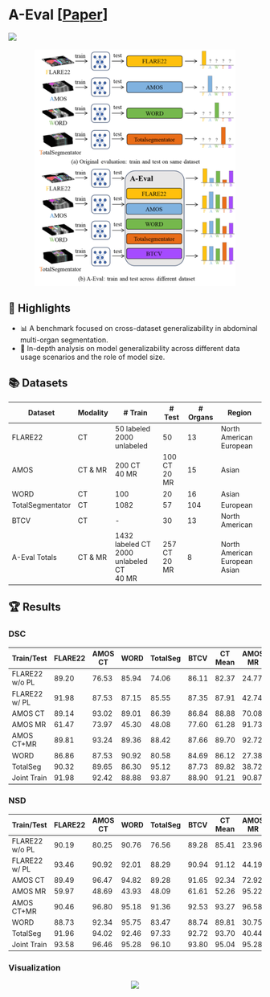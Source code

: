 # A-Eval \[[Paper](https://arxiv.org/abs/2309.03906)]
<a href="https://arxiv.org/abs/2309.03906"> <img src="https://img.shields.io/badge/eess.IV-2309.03906-b31b1b?logo=arxiv&logoColor=red"> </a>

<div align="center">
  <img src="assets/fig_overview.png" width="400">
</div>

## 🌟 Highlights
- 📊 A benchmark focused on cross-dataset generalizability in abdominal multi-organ segmentation.
- 🧠 In-depth analysis on model generalizability across different data usage scenarios and the role of model size.

## 📚 Datasets

| **Dataset** | **Modality** | **# Train** | **# Test** | **# Organs** | **Region** |
|-------------|--------------|-------------|------------|--------------|------------|
| FLARE22     | CT           | 50 labeled <br> 2000 unlabeled | 50 | 13 | North American <br> European |
| AMOS        | CT & MR      | 200 CT <br> 40 MR | 100 CT <br> 20 MR | 15 | Asian |
| WORD        | CT           | 100          | 20         | 16           | Asian     |
| TotalSegmentator | CT       | 1082         | 57         | 104          | European  |
| BTCV        | CT           | -            | 30         | 13           | North American |
| A-Eval Totals | CT & MR    | 1432 labeled CT <br> 2000 unlabeled CT <br> 40 MR | 257 CT <br> 20 MR | 8  | North American <br> European <br> Asian |

## 🏆 Results
### DSC
| Train/Test      | FLARE22  | AMOS CT  | WORD     | TotalSeg | BTCV     | CT Mean  | AMOS MR  | All Mean  |
|-----------------|----------|----------|----------|----------|----------|----------|----------|-----------|
| FLARE22 w/o PL  | 89.20    | 76.53    | 85.94    | 74.06    | 86.11    | 82.37    | 24.77    | 72.77     |
| FLARE22 w/ PL   | 91.98    | 87.53    | 87.15    | 85.55    | 87.35    | 87.91    | 42.74    | 80.38     |
| AMOS CT         | 89.14    | 93.02    | 89.01    | 86.39    | 86.84    | 88.88    | 70.08    | 85.75     |
| AMOS MR         | 61.47    | 73.97    | 45.30    | 48.08    | 77.60    | 61.28    | 91.73    | 66.36     |
| AMOS CT+MR      | 89.81    | 93.24    | 89.36    | 88.42    | 87.66    | 89.70    | 92.72    | 90.20     |
| WORD            | 86.86    | 87.53    | 90.92    | 80.58    | 84.69    | 86.12    | 27.38    | 76.33     |
| TotalSeg        | 90.32    | 89.65    | 86.30    | 95.12    | 87.73    | 89.82    | 38.72    | 81.31     |
| Joint Train     | 91.98    | 92.42    | 88.88    | 93.87    | 88.90    | 91.21    | 90.87    | 91.15     |

### NSD
| Train/Test      | FLARE22  | AMOS CT  | WORD     | TotalSeg | BTCV     | CT Mean  | AMOS MR  | All Mean  |
|-----------------|----------|----------|----------|----------|----------|----------|----------|-----------|
| FLARE22 w/o PL  | 90.19    | 80.25    | 90.76    | 76.56    | 89.28    | 85.41    | 23.96    | 75.17     |
| FLARE22 w/ PL   | 93.46    | 90.92    | 92.01    | 88.29    | 90.94    | 91.12    | 44.19    | 83.30     |
| AMOS CT         | 89.49    | 96.47    | 94.82    | 89.28    | 91.65    | 92.34    | 72.92    | 89.11     |
| AMOS MR         | 59.97    | 48.69    | 43.93    | 48.09    | 61.61    | 52.26    | 95.22    | 59.42     |
| AMOS CT+MR      | 90.46    | 96.80    | 95.18    | 91.36    | 92.53    | 93.27    | 96.58    | 93.82     |
| WORD            | 88.73    | 92.34    | 95.75    | 83.47    | 88.74    | 89.81    | 30.75    | 79.96     |
| TotalSeg        | 91.96    | 94.02    | 92.46    | 97.33    | 92.72    | 93.70    | 40.44    | 84.82     |
| Joint Train     | 93.58    | 96.46    | 95.28    | 96.10    | 93.80    | 95.04    | 95.28    | 95.08     |

### Visualization
<div align="center">
  <img src="assets/visualization.png">
</div>
